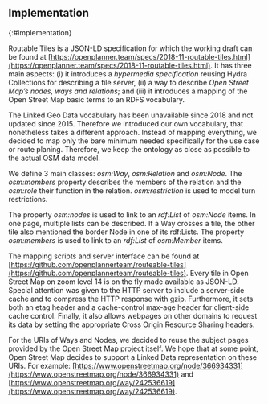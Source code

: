 ## Implementation
{:#implementation}

Routable Tiles is a JSON-LD specification for which the working draft can be found at [https://openplanner.team/specs/2018-11-routable-tiles.html](https://openplanner.team/specs/2018-11-routable-tiles.html).
It has three main aspects: (i) it introduces a *hypermedia specification* reusing Hydra Collections for describing a tile server, (ii) a way to describe *Open Street Map’s nodes, ways and relations*; and (iii) it introduces a mapping of the Open Street Map basic terms to an RDFS vocabulary.

The Linked Geo Data vocabulary has been unavailable since 2018 and not updated since 2015.
Therefore we introduced our own vocabulary, that nonetheless takes a different approach.
Instead of mapping everything, we decided to map only the bare minimum needed specifically for the use case or route planing.
Therefore, we keep the ontology as close as possible to the actual OSM data model.

We define 3 main classes: *osm:Way*, *osm:Relation* and *osm:Node*.
The *osm:members* property describes the members of the relation and the *osm:role* their function in the relation.
*osm:restriction* is used to model turn restrictions.

The property *osm:nodes* is used to link to an *rdf:List* of *osm:Node* items.
In one page, multiple lists can be described.
If a Way crosses a tile, the other tile also mentioned the border Node in one of its rdf:Lists.
The property *osm:members* is used to link to an *rdf:List* of *osm:Member* items.

The mapping scripts and server interface can be found at [https://github.com/openplannerteam/routeable-tiles](https://github.com/openplannerteam/routeable-tiles).
Every tile in Open Street Map on zoom level 14 is on the fly made available as JSON-LD.
Special attention was given to the HTTP server to include a server-side cache and to compress the HTTP response with gzip.
Furthermore, it sets both an etag header and a cache-control max-age header for client-side cache control.
Finally, it also allows webpages on other domains to request its data by setting the appropriate Cross Origin Resource Sharing headers.

<!--Due to [a recent change in the WhatWG fetch specification](https://github.com/whatwg/fetch/issues/862), there is also a need for supporting the OPTIONS method, that specifically allows all headers in its response.-->

For the URIs of Ways and Nodes, we decided to reuse the subject pages provided by the Open Street Map project itself.
We hope that at some point, Open Street Map decides to support a Linked Data representation on these URIs.
For example: [https://www.openstreetmap.org/node/366934331](https://www.openstreetmap.org/node/366934331) and [https://www.openstreetmap.org/way/242536619](https://www.openstreetmap.org/way/242536619).
